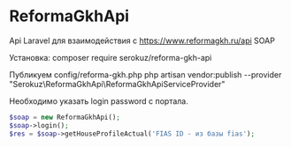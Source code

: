 ReformaGkhApi
=============
Api Laravel для взаимодействия с https://www.reformagkh.ru/api SOAP 

Установка: 
composer require serokuz/reforma-gkh-api

Публикуем config/reforma-gkh.php
php artisan vendor:publish --provider "Serokuz\ReformaGkhApi\ReformaGkhApiServiceProvider"

Необходимо указать login password с портала.

```php
$soap = new ReformaGkhApi();
$soap->login();
$res = $soap->getHouseProfileActual('FIAS ID - из базы fias');
```
